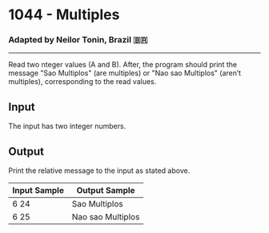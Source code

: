 # 1044 - Multiples
### Adapted by Neilor Tonin, Brazil <span>&#x1f1e7;&#x1f1f7;</span>
---

Read two nteger values (A and B). After, the program should print the message "Sao Multiplos" (are multiples) or "Nao sao Multiplos" (aren’t multiples), corresponding to the read values.

## Input

The input has two integer numbers.

## Output

Print the relative message to the input as stated above.

| Input Sample | Output Sample |
| --- | --- |
|6 24|Sao Multiplos|
|6 25|Nao sao Multiplos|